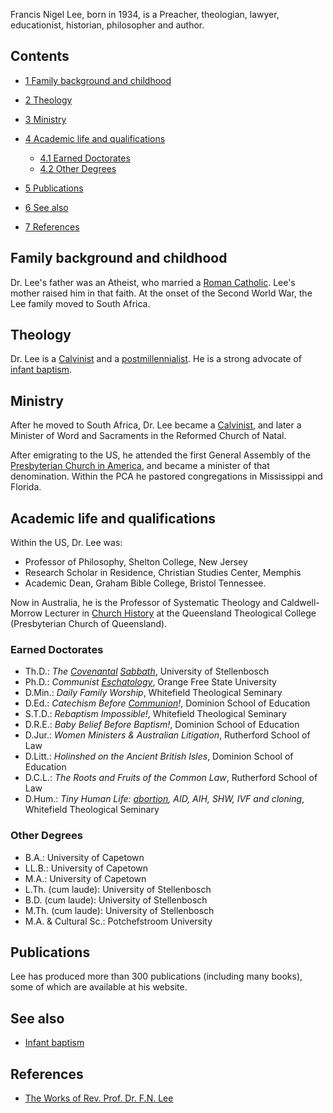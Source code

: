 Francis Nigel Lee, born in 1934, is a Preacher, theologian, lawyer,
educationist, historian, philosopher and author.

## Contents

-   [1 Family background and childhood](#Family_background_and_childhood)
-   [2 Theology](#Theology)
-   [3 Ministry](#Ministry)
-   [4 Academic life and qualifications](#Academic_life_and_qualifications)
    -   [4.1 Earned Doctorates](#Earned_Doctorates)
    -   [4.2 Other Degrees](#Other_Degrees)

-   [5 Publications](#Publications)
-   [6 See also](#See_also)
-   [7 References](#References)

## Family background and childhood

Dr. Lee's father was an Atheist, who married a
[Roman Catholic](Roman_Catholicism "Roman Catholicism"). Lee's
mother raised him in that faith. At the onset of the Second World
War, the Lee family moved to South Africa.

## Theology

Dr. Lee is a [Calvinist](Calvinism "Calvinism") and a
[postmillennialist](Postmillennialism "Postmillennialism"). He is a
strong advocate of
[infant baptism](Infant_baptism "Infant baptism").

## Ministry

After he moved to South Africa, Dr. Lee became a
[Calvinist](Calvinism "Calvinism"), and later a Minister of Word
and Sacraments in the Reformed Church of Natal.

After emigrating to the US, he attended the first General Assembly
of the
[Presbyterian Church in America](Presbyterian_Church_in_America "Presbyterian Church in America"),
and became a minister of that denomination. Within the PCA he
pastored congregations in Mississippi and Florida.

## Academic life and qualifications

Within the US, Dr. Lee was:

-   Professor of Philosophy, Shelton College, New Jersey
-   Research Scholar in Residence, Christian Studies Center,
    Memphis
-   Academic Dean, Graham Bible College, Bristol Tennessee.

Now in Australia, he is the Professor of Systematic Theology and
Caldwell-Morrow Lecturer in
[Church History](Church_history "Church history") at the Queensland
Theological College (Presbyterian Church of Queensland).

### Earned Doctorates

-   Th.D.:
    *The [Covenantal](Covenant "Covenant") [Sabbath](Sabbath "Sabbath")*,
    University of Stellenbosch
-   Ph.D.: *Communist [Eschatology](Eschatology "Eschatology")*,
    Orange Free State University
-   D.Min.: *Daily Family Worship*, Whitefield Theological Seminary
-   D.Ed.: *Catechism Before [Communion](Communion "Communion")!*,
    Dominion School of Education
-   S.T.D.: *Rebaptism Impossible!*, Whitefield Theological
    Seminary
-   D.R.E.: *Baby Belief Before Baptism!*, Dominion School of
    Education
-   D.Jur.: *Women Ministers & Australian Litigation*, Rutherford
    School of Law
-   D.Litt.: *Holinshed on the Ancient British Isles*, Dominion
    School of Education
-   D.C.L.: *The Roots and Fruits of the Common Law*, Rutherford
    School of Law
-   D.Hum.:
    *Tiny Human Life: [abortion](Abortion "Abortion"), AID, AIH, SHW, IVF and cloning*,
    Whitefield Theological Seminary

### Other Degrees

-   B.A.: University of Capetown
-   LL.B.: University of Capetown
-   M.A.: University of Capetown
-   L.Th. (cum laude): University of Stellenbosch
-   B.D. (cum laude): University of Stellenbosch
-   M.Th. (cum laude): University of Stellenbosch
-   M.A. & Cultural Sc.: Potchefstroom University

## Publications

Lee has produced more than 300 publications (including many books),
some of which are available at his website.

## See also

-   [Infant baptism](Infant_baptism "Infant baptism")

## References

-   [The Works of Rev. Prof. Dr. F.N. Lee](http://www.dr-fnlee.org/)



